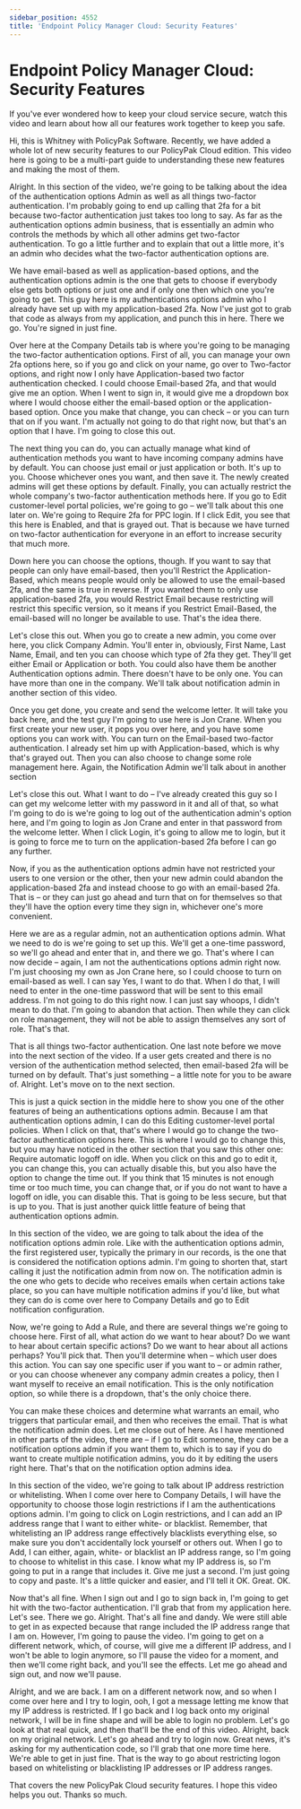 ```yaml
---
sidebar_position: 4552
title: 'Endpoint Policy Manager Cloud: Security Features'
---
```


# Endpoint Policy Manager Cloud: Security Features

If you've ever wondered how to keep your cloud service secure, watch this video and learn about how all our features work together to keep you safe.

Hi, this is Whitney with PolicyPak Software. Recently, we have added a whole lot of new security features to our PolicyPak Cloud edition. This video here is going to be a multi-part guide to understanding these new features and making the most of them.

Alright. In this section of the video, we're going to be talking about the idea of the authentication options Admin as well as all things two-factor authentication. I'm probably going to end up calling that 2fa for a bit because two-factor authentication just takes too long to say. As far as the authentication options admin business, that is essentially an admin who controls the methods by which all other admins get two-factor authentication. To go a little further and to explain that out a little more, it's an admin who decides what the two-factor authentication options are.

We have email-based as well as application-based options, and the authentication options admin is the one that gets to choose if everybody else gets both options or just one and if only one then which one you're going to get. This guy here is my authentications options admin who I already have set up with my application-based 2fa. Now I've just got to grab that code as always from my application, and punch this in here. There we go. You're signed in just fine.

Over here at the Company Details tab is where you're going to be managing the two-factor authentication options. First of all, you can manage your own 2fa options here, so if you go and click on your name, go over to Two-factor options, and right now I only have Application-based two factor authentication checked. I could choose Email-based 2fa, and that would give me an option. When I went to sign in, it would give me a dropdown box where I would choose either the email-based option or the application-based option. Once you make that change, you can check – or you can turn that on if you want. I'm actually not going to do that right now, but that's an option that I have. I'm going to close this out.

The next thing you can do, you can actually manage what kind of authentication methods you want to have incoming company admins have by default. You can choose just email or just application or both. It's up to you. Choose whichever ones you want, and then save it. The newly created admins will get these options by default. Finally, you can actually restrict the whole company's two-factor authentication methods here. If you go to Edit customer-level portal policies, we're going to go – we'll talk about this one later on. We're going to Require 2fa for PPC login. If I click Edit, you see that this here is Enabled, and that is grayed out. That is because we have turned on two-factor authentication for everyone in an effort to increase security that much more.

Down here you can choose the options, though. If you want to say that people can only have email-based, then you'll Restrict the Application-Based, which means people would only be allowed to use the email-based 2fa, and the same is true in reverse. If you wanted them to only use application-based 2fa, you would Restrict Email because restricting will restrict this specific version, so it means if you Restrict Email-Based, the email-based will no longer be available to use. That's the idea there.

Let's close this out. When you go to create a new admin, you come over here, you click Company Admin. You'll enter in, obviously, First Name, Last Name, Email, and ten you can choose which type of 2fa they get. They'll get either Email or Application or both. You could also have them be another Authentication options admin. There doesn't have to be only one. You can have more than one in the company. We'll talk about notification admin in another section of this video.

Once you get done, you create and send the welcome letter. It will take you back here, and the test guy I'm going to use here is Jon Crane. When you first create your new user, it pops you over here, and you have some options you can work with. You can turn on the Email-based two-factor authentication. I already set him up with Application-based, which is why that's grayed out. Then you can also choose to change some role management here. Again, the Notification Admin we'll talk about in another section

Let's close this out. What I want to do – I've already created this guy so I can get my welcome letter with my password in it and all of that, so what I'm going to do is we're going to log out of the authentication admin's option here, and I'm going to login as Jon Crane and enter in that password from the welcome letter. When I click Login, it's going to allow me to login, but it is going to force me to turn on the application-based 2fa before I can go any further.

Now, if you as the authentication options admin have not restricted your users to one version or the other, then your new admin could abandon the application-based 2fa and instead choose to go with an email-based 2fa. That is – or they can just go ahead and turn that on for themselves so that they'll have the option every time they sign in, whichever one's more convenient.

Here we are as a regular admin, not an authentication options admin. What we need to do is we're going to set up this. We'll get a one-time password, so we'll go ahead and enter that in, and there we go. That's where I can now decide – again, I am not the authentications options admin right now. I'm just choosing my own as Jon Crane here, so I could choose to turn on email-based as well. I can say Yes, I want to do that. When I do that, I will need to enter in the one-time password that will be sent to this email address. I'm not going to do this right now. I can just say whoops, I didn't mean to do that. I'm going to abandon that action. Then while they can click on role management, they will not be able to assign themselves any sort of role. That's that.

That is all things two-factor authentication. One last note before we move into the next section of the video. If a user gets created and there is no version of the authentication method selected, then email-based 2fa will be turned on by default. That's just something – a little note for you to be aware of. Alright. Let's move on to the next section.

This is just a quick section in the middle here to show you one of the other features of being an authentications options admin. Because I am that authentication options admin, I can do this Editing customer-level portal policies. When I click on that, that's where I would go to change the two-factor authentication options here. This is where I would go to change this, but you may have noticed in the other section that you saw this other one: Require automatic logoff on idle. When you click on this and go to edit it, you can change this, you can actually disable this, but you also have the option to change the time out. If you think that 15 minutes is not enough time or too much time, you can change that, or if you do not want to have a logoff on idle, you can disable this. That is going to be less secure, but that is up to you. That is just another quick little feature of being that authentication options admin.

In this section of the video, we are going to talk about the idea of the notification options admin role. Like with the authentication options admin, the first registered user, typically the primary in our records, is the one that is considered the notification options admin. I'm going to shorten that, start calling it just the notification admin from now on. The notification admin is the one who gets to decide who receives emails when certain actions take place, so you can have multiple notification admins if you'd like, but what they can do is come over here to Company Details and go to Edit notification configuration.

Now, we're going to Add a Rule, and there are several things we're going to choose here. First of all, what action do we want to hear about? Do we want to hear about certain specific actions? Do we want to hear about all actions perhaps? You'll pick that. Then you'll determine when – which user does this action. You can say one specific user if you want to – or admin rather, or you can choose whenever any company admin creates a policy, then I want myself to receive an email notification. This is the only notification option, so while there is a dropdown, that's the only choice there.

You can make these choices and determine what warrants an email, who triggers that particular email, and then who receives the email. That is what the notification admin does. Let me close out of here. As I have mentioned in other parts of the video, there are – if I go to Edit someone, they can be a notification options admin if you want them to, which is to say if you do want to create multiple notification admins, you do it by editing the users right here. That's that on the notification option admins idea.

In this section of the video, we're going to talk about IP address restriction or whitelisting. When I come over here to Company Details, I will have the opportunity to choose those login restrictions if I am the authentications options admin. I'm going to click on Login restrictions, and I can add an IP address range that I want to either white- or blacklist. Remember, that whitelisting an IP address range effectively blacklists everything else, so make sure you don't accidentally lock yourself or others out. When I go to Add, I can either, again, white- or blacklist an IP address range, so I'm going to choose to whitelist in this case. I know what my IP address is, so I'm going to put in a range that includes it. Give me just a second. I'm just going to copy and paste. It's a little quicker and easier, and I'll tell it OK. Great. OK.

Now that's all fine. When I sign out and I go to sign back in, I'm going to get hit with the two-factor authentication. I'll grab that from my application here. Let's see. There we go. Alright. That's all fine and dandy. We were still able to get in as expected because that range included the IP address range that I am on. However, I'm going to pause the video. I'm going to get on a different network, which, of course, will give me a different IP address, and I won't be able to login anymore, so I'll pause the video for a moment, and then we'll come right back, and you'll see the effects. Let me go ahead and sign out, and now we'll pause.

Alright, and we are back. I am on a different network now, and so when I come over here and I try to login, ooh, I got a message letting me know that my IP address is restricted. If I go back and I log back onto my original network, I will be in fine shape and will be able to login no problem. Let's go look at that real quick, and then that'll be the end of this video. Alright, back on my original network. Let's go ahead and try to login now. Great news, it's asking for my authentication code, so I'll grab that one more time here. We're able to get in just fine. That is the way to go about restricting logon based on whitelisting or blacklisting IP addresses or IP address ranges.

That covers the new PolicyPak Cloud security features. I hope this video helps you out. Thanks so much.